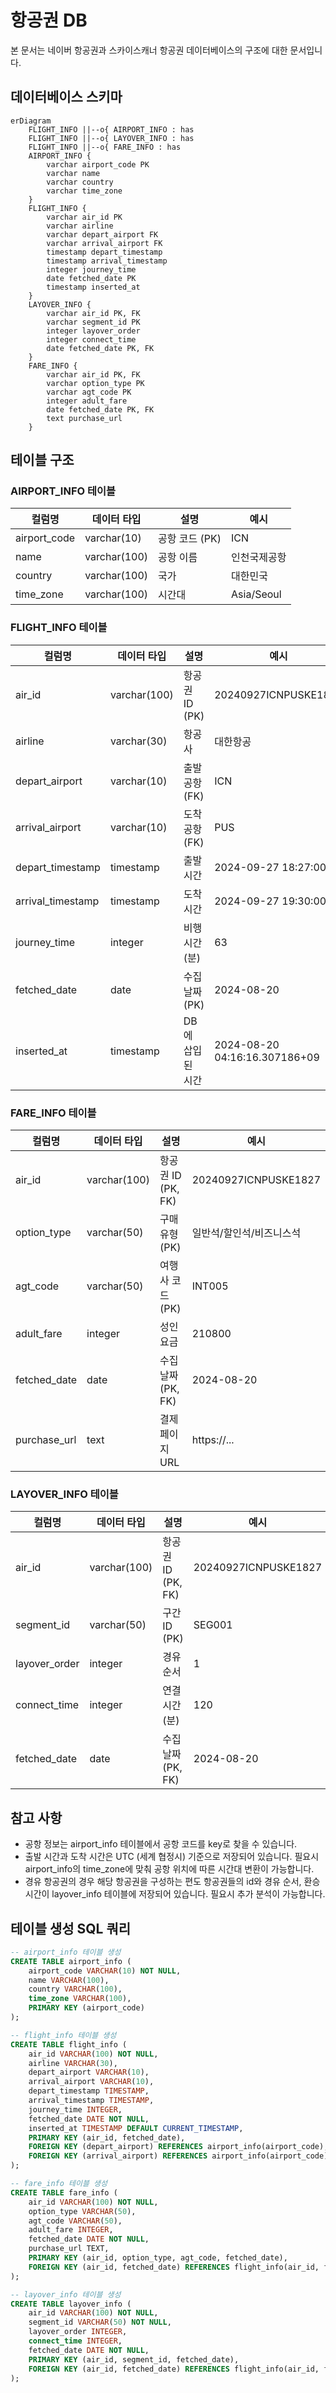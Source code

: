 # 항공권 DB

본 문서는 네이버 항공권과 스카이스캐너 항공권 데이터베이스의 구조에 대한 문서입니다.

## 데이터베이스 스키마

```mermaid
erDiagram
    FLIGHT_INFO ||--o{ AIRPORT_INFO : has
    FLIGHT_INFO ||--o{ LAYOVER_INFO : has
    FLIGHT_INFO ||--o{ FARE_INFO : has
    AIRPORT_INFO {
        varchar airport_code PK
        varchar name
        varchar country
        varchar time_zone
    }
    FLIGHT_INFO {
        varchar air_id PK
        varchar airline
        varchar depart_airport FK
        varchar arrival_airport FK
        timestamp depart_timestamp 
        timestamp arrival_timestamp 
        integer journey_time
        date fetched_date PK
        timestamp inserted_at
    }
    LAYOVER_INFO {
        varchar air_id PK, FK
        varchar segment_id PK
        integer layover_order
        integer connect_time
        date fetched_date PK, FK
    }
    FARE_INFO {
        varchar air_id PK, FK
        varchar option_type PK
        varchar agt_code PK
        integer adult_fare
        date fetched_date PK, FK
        text purchase_url
    }
```

## 테이블 구조

### AIRPORT_INFO 테이블

| 컬럼명 | 데이터 타입 | 설명 | 예시 |
|--------|------------|------|------|
| airport_code | varchar(10) | 공항 코드 (PK) | ICN |
| name | varchar(100) | 공항 이름 | 인천국제공항 |
| country | varchar(100) | 국가 | 대한민국 |
| time_zone | varchar(100) | 시간대 | Asia/Seoul |

### FLIGHT_INFO 테이블

| 컬럼명 | 데이터 타입 | 설명 | 예시 |
|--------|------------|------|------|
| air_id | varchar(100) | 항공권 ID (PK) | 20240927ICNPUSKE1827 |
| airline | varchar(30) | 항공사 | 대한항공 |
| depart_airport | varchar(10) | 출발 공항 (FK) | ICN |
| arrival_airport | varchar(10) | 도착 공항 (FK) | PUS |
| depart_timestamp | timestamp | 출발 시간 | 2024-09-27 18:27:00 |
| arrival_timestamp | timestamp | 도착 시간 | 2024-09-27 19:30:00 |
| journey_time | integer | 비행 시간 (분) | 63 |
| fetched_date | date | 수집 날짜 (PK) | 2024-08-20 |
| inserted_at | timestamp | DB에 삽입된 시간 | 2024-08-20 04:16:16.307186+09 |

### FARE_INFO 테이블

| 컬럼명 | 데이터 타입 | 설명 | 예시 |
|--------|------------|------|------|
| air_id | varchar(100) | 항공권 ID (PK, FK) | 20240927ICNPUSKE1827 |
| option_type | varchar(50) | 구매 유형 (PK) | 일반석/할인석/비즈니스석 |
| agt_code | varchar(50) | 여행사 코드 (PK) | INT005 |
| adult_fare | integer | 성인 요금 | 210800 |
| fetched_date | date | 수집 날짜 (PK, FK) | 2024-08-20 |
| purchase_url | text | 결제 페이지 URL | https://... |

### LAYOVER_INFO 테이블

| 컬럼명 | 데이터 타입 | 설명 | 예시 |
|--------|------------|------|------|
| air_id | varchar(100) | 항공권 ID (PK, FK) | 20240927ICNPUSKE1827 |
| segment_id | varchar(50) | 구간 ID (PK) | SEG001 |
| layover_order | integer | 경유 순서 | 1 |
| connect_time | integer | 연결 시간 (분) | 120 |
| fetched_date | date | 수집 날짜 (PK, FK) | 2024-08-20 |

## 참고 사항
- 공항 정보는 airport_info 테이블에서 공항 코드를 key로 찾을 수 있습니다.
- 출발 시간과 도착 시간은 UTC (세계 협정시) 기준으로 저장되어 있습니다. 필요시 airport_info의 time_zone에 맞춰 공항 위치에 따른 시간대 변환이 가능합니다.
- 경유 항공권의 경우 해당 항공권을 구성하는 편도 항공권들의 id와 경유 순서, 환승 시간이 layover_info 테이블에 저장되어 있습니다. 필요시 추가 분석이 가능합니다.

## 테이블 생성 SQL 쿼리

```sql
-- airport_info 테이블 생성
CREATE TABLE airport_info (
    airport_code VARCHAR(10) NOT NULL,
    name VARCHAR(100),
    country VARCHAR(100),
    time_zone VARCHAR(100),
    PRIMARY KEY (airport_code)
);

-- flight_info 테이블 생성
CREATE TABLE flight_info (
    air_id VARCHAR(100) NOT NULL,
    airline VARCHAR(30),
    depart_airport VARCHAR(10),
    arrival_airport VARCHAR(10),
    depart_timestamp TIMESTAMP,
    arrival_timestamp TIMESTAMP,
    journey_time INTEGER,
    fetched_date DATE NOT NULL,
    inserted_at TIMESTAMP DEFAULT CURRENT_TIMESTAMP,
    PRIMARY KEY (air_id, fetched_date),
    FOREIGN KEY (depart_airport) REFERENCES airport_info(airport_code),
    FOREIGN KEY (arrival_airport) REFERENCES airport_info(airport_code)
);

-- fare_info 테이블 생성
CREATE TABLE fare_info (
    air_id VARCHAR(100) NOT NULL,
    option_type VARCHAR(50),
    agt_code VARCHAR(50),
    adult_fare INTEGER,
    fetched_date DATE NOT NULL,
    purchase_url TEXT,
    PRIMARY KEY (air_id, option_type, agt_code, fetched_date),
    FOREIGN KEY (air_id, fetched_date) REFERENCES flight_info(air_id, fetched_date)
);

-- layover_info 테이블 생성
CREATE TABLE layover_info (
    air_id VARCHAR(100) NOT NULL,
    segment_id VARCHAR(50) NOT NULL,
    layover_order INTEGER,
    connect_time INTEGER,
    fetched_date DATE NOT NULL,
    PRIMARY KEY (air_id, segment_id, fetched_date),
    FOREIGN KEY (air_id, fetched_date) REFERENCES flight_info(air_id, fetched_date)
);
```